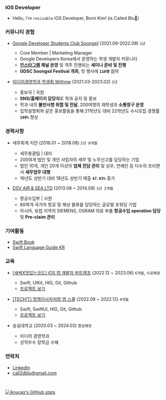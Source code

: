 ### iOS Developer
- Hello, I'm `resizable` iOS Developer, Bomi Kim! (is Called Blu💙)

### 커뮤니티 경험
  - [Google Developer Students Club Soongsil](https://sites.google.com/view/gdscsoongsil/home?authuser=0&pli=1) (2021.09-2022.08) `1년`
    - Core Member | Marketing Manager
    - Google Developers Korea에서 운영하는 학생 개발자 커뮤니티
    - **[인스타그램](https://www.instagram.com/gdsc.ssu/) 채널 운영** 및 격주 진행되는 **세미나 준비 및 진행**
    - **GDSC Soongsil Festival 개최**, 첫 행사에 **`110명`** 참여
    
  - [미디어경영학과 학생회 Withme](https://www.instagram.com/ssu_withme/) (2021.03-2023.02) `2년`
    - 홍보국 | 국원
    - **SNS/홈페이지 담당자**로 학과 공지 및 홍보
    - 학과 내의 **불만사항 취합 및 전달**, 200여명의 재학생과 **소통창구 운영**
    - 입학설명회와 같은 홍보활동을 통해 21학년도 대비 22학년도 수시모집 경쟁률 **`160%`** 향상
    

### 경력사항
  - 세무회계 지안 (2016.01 ~ 2018.08) `2년 8개월`
    - 세무총괄팀 | 대리
    - 200여개 법인 및 개인 사업자의 세무 및 노무신고를 담당하는 기업
    - 법인 10개, 개인 20개 이상의 **업체 전담 관리** 및 성우, 연예인 등 다수의 프리랜서 **세무업무 대행**
    - 16년도 상반기 대비 18년도 상반기 매출 **`47.83%`** 증가
    
  - [DSV AIR & SEA LTD](https://www.dsv.com/en) (2013.08 ~ 2014.09) `1년 2개월`
    - 항공수입부 | 사원
    - 80여개 국가의 항공 및 해상 물류를 담당하는 글로벌 포워딩 기업
    - 아시아, 유럽 지역의  SIEMENS, OSRAM 의료 부품 **항공수입 operation 담당** 및 **Pre-claim 관리**
  
### 기여활동
  - [Swift Book](https://github.com/apple/swift-book/pulls?q=is%3Apr+author%3AcalledBlu)
  - [Swift Language Guide KR](https://github.com/bbiguduk/Swift_language_guide_kr/pulls?q=is%3Apr+author%3AcalledBlu)

### 교육
- [[새싹X맛있는코드] iOS 앱 개발자 부트캠프](https://sesac.seoul.kr/course/active/detail.do) (2022.12 ~ 2023.06) `6개월`, `수료예정`
  - Swift, UIKit, HIG, Git, Github
  - [프로젝트 보기]()

- [[TECH!T] 멋쟁이사자처럼 앱 스쿨](https://projectlion.io/school/kdt-app-1st) (2022.09 ~ 2022.12) `4개월`
  - Swift, SwiftUI, HIG, Git, Github
  - [프로젝트 보기]()

- 숭실대학교 (2020.03 ~ 2024.02) `졸업예정`
  - 미디어 경영학과
  - 성적우수 장학금 수혜

### 연락처
- [LinkedIn](https://www.linkedin.com/in/bomi-kim-400013260/)
- call2dblu@gmail.com
<br>

[![Anurag's GitHub stats](https://github-readme-stats.vercel.app/api?username=calledBlu)](https://github.com/anuraghazra/github-readme-stats)

<!--
### Hi there 👋

**calledBlu/calledBlu** is a ✨ _special_ ✨ repository because its `README.md` (this file) appears on your GitHub profile.

Here are some ideas to get you started:

- 🔭 I’m currently working on ...
- 🌱 I’m currently learning ...
- 👯 I’m looking to collaborate on ...
- 🤔 I’m looking for help with ...
- 💬 Ask me about ...
- 📫 How to reach me: ...
- 😄 Pronouns: ...
- ⚡ Fun fact: ...
-->

